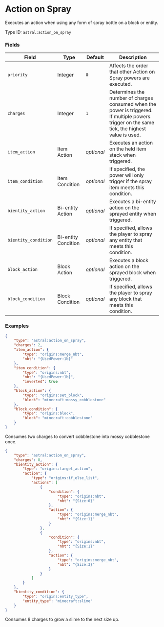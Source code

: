 # Action on Spray

Executes an action when using any form of spray bottle on a block or entity.

Type ID: `astral:action_on_spray`

### Fields

| Field                | Type                | Default    | Description                                                                                                                                    |
|----------------------|---------------------|------------|------------------------------------------------------------------------------------------------------------------------------------------------|
| `priority`           | Integer             | `0`        | Affects the order that other Action on Spray powers are executed.                                                                              |
| `charges`            | Integer             | `1`        | Determines the number of charges consumed when the power is triggered. If multiple powers trigger on the same tick, the highest value is used. |
| `item_action`        | Item Action         | *optional* | Executes an action on the held item stack when triggered.                                                                                      |
| `item_condition`     | Item Condition      | *optional* | If specified, the power will only trigger if the spray item meets this condition.                                                              |
| `bientity_action`    | Bi-entity Action    | *optional* | Executes a bi-entity action on the sprayed entity when triggered.                                                                              |
| `bientity_condition` | Bi-entity Condition | *optional* | If specified, allows the player to spray any entity that meets this condition.                                                                 |
| `block_action`       | Block Action        | *optional* | Executes a block action on the sprayed block when triggered.                                                                                   |
| `block_condition`    | Block Condition     | *optional* | If specified, allows the player to spray any block that meets this condition.                                                                  |

### Examples

```json
{
    "type": "astral:action_on_spray",
    "charges": 2,
    "item_action": {
        "type": "origins:merge_nbt",
        "nbt": "{UsedPower:1b}"
    },
    "item_condition": {
        "type": "origins:nbt",
        "nbt": "{UsedPower:1b}",
        "inverted": true
    },
    "block_action": {
        "type": "origins:set_block",
        "block": "minecraft:mossy_cobblestone"
    },
    "block_condition": {
        "type": "origins:block",
        "block": "minecraft:cobblestone"
    }
}
```

Consumes two charges to convert cobblestone into mossy cobblestone once.

```json
{
    "type": "astral:action_on_spray",
    "charges": 8,
    "bientity_action": {
        "type": "origins:target_action",
        "action": {
            "type": "origins:if_else_list",
            "actions": [
                {
                    "condition": {
                        "type": "origins:nbt",
                        "nbt": "{Size:0}"
                    },
                    "action": {
                        "type": "origins:merge_nbt",
                        "nbt": "{Size:1}"
                    }
                },
                {
                    "condition": {
                        "type": "origins:nbt",
                        "nbt": "{Size:1}"
                    },
                    "action": {
                        "type": "origins:merge_nbt",
                        "nbt": "{Size:3}"
                    }
                }
            ]
        }
    },
    "bientity_condition": {
        "type": "origins:entity_type",
        "entity_type": "minecraft:slime"
    }
}
```

Consumes 8 charges to grow a slime to the next size up.
